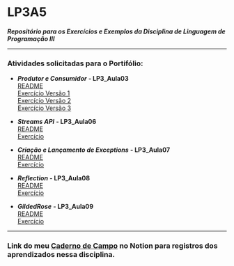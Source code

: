 # LP3A5  
***Repositório para os Exercícios e Exemplos da Disciplina de Linguagem de Programação III***  

---------------------------------------------  

### Atividades solicitadas para o Portifólio:

* ***Produtor e Consumidor*** **- LP3_Aula03**    
  [README](https://github.com/KatiaJTartari/LP3A5/tree/main/LP3_Aula03#readme)    
  [Exercício Versão 1](https://github.com/KatiaJTartari/LP3A5/tree/main/LP3_Aula03/src/br/edu/ifsp/lp3a5/produtorConsumidor1)    
  [Exercício Versão 2](https://github.com/KatiaJTartari/LP3A5/tree/main/LP3_Aula03/src/br/edu/ifsp/lp3a5/produtorConsumidor2)    
  [Exercício Versão 3](https://github.com/KatiaJTartari/LP3A5/tree/main/LP3_Aula03/src/br/edu/ifsp/lp3a5/produtorConsumidor3)
  
* ***Streams API*** **- LP3_Aula06**    
  [README](https://github.com/KatiaJTartari/LP3A5/tree/main/LP3_Aula06#readme)  
  [Exercício](https://github.com/KatiaJTartari/LP3A5/tree/main/LP3_Aula06/src/br/edu/ifsp/lp3a5/exerciciosStreamsAPI) 
  
* ***Criação e Lançamento de Exceptions*** **- LP3_Aula07**     
  [README](https://github.com/KatiaJTartari/LP3A5/tree/main/LP3_Aula07#readme)  
  [Exercício](https://github.com/KatiaJTartari/LP3A5/tree/main/LP3_Aula07/src/br/edu/ifsp/lp3a5/myExamples)
  
* ***Reflection*** **- LP3_Aula08**   
  [README](https://github.com/KatiaJTartari/LP3A5/blob/main/LP3_Aula08/README.md)  
  [Exercício](https://github.com/KatiaJTartari/LP3A5/tree/main/LP3_Aula08/src/br/edu/ifsp/lp3a5/exercicioReflection)  
  
* ***GildedRose*** **- LP3_Aula09**   
  [README](https://github.com/KatiaJTartari/LP3A5/tree/main/LP3_Aula09#readme)  
  [Exercício](https://github.com/KatiaJTartari/LP3A5/tree/main/LP3_Aula09/src)
  

---------------------------------------------

### Link do meu [Caderno de Campo](https://ancient-impulse-de2.notion.site/LP3A5-Linguagem-de-Programa-o-III-f4edef688eb14d8aa65de72dbeed037a) no Notion para registros dos aprendizados nessa disciplina.

